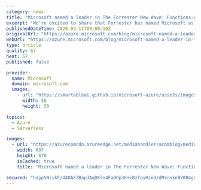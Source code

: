 ```yaml
---
category: news
title: "Microsoft named a leader in The Forrester New Wave: Functions-as-a-Service Platforms"
excerpt: "We’re excited to share that Forrester has named Microsoft as a leader in the inaugural report, The Forrester New Wave™: Function-As-A-Service Platforms, Q1 2020 based on their evaluation of Azure Functions and integrated development tooling. We believe Forrester’s findings reflect the strong momentum"
publishedDateTime: 2020-03-11T09:00:16Z
originalUrl: "https://azure.microsoft.com/blog/microsoft-named-a-leader-in-the-forrester-new-wave-functions-as-a-service-platforms/"
webUrl: "https://azure.microsoft.com/blog/microsoft-named-a-leader-in-the-forrester-new-wave-functions-as-a-service-platforms/"
type: article
quality: 67
heat: 67
published: false

provider:
  name: Microsoft
  domain: microsoft.com
  images:
    - url: "https://smartableai.github.io/microsoft-azure/assets/images/organizations/microsoft.com-50x50.jpg"
      width: 50
      height: 50

topics:
  - Azure
  - Serverless

images:
  - url: "https://azurecomcdn.azureedge.net/mediahandler/acomblog/media/Default/blog/1b803064-57ed-4b9f-8899-07ff770c6176.png"
    width: 607
    height: 670
    isCached: true
    title: "Microsoft named a leader in The Forrester New Wave: Functions-as-a-Service Platforms"

secured: "hdppSNsikF/44OAFZBapJAqDKln4Fa0Op3K+iBzToyHied/dMrosknBYKB4gyxrUu635Cx8YACDVYMAiYMjFzf6yZsqxV+gzT9FGRFtsTsU85uSlEywYeCBf6Qrvojvo2sehVTYssFCV2WCPyjRR/w5OzWq/h+5ZCy5gS73wzfkYP5M1eKclgzAXApWLYvIwhYL1L8nLYFGV4iBaa/ibtt3vC8HgKZay0XRKjKnBG+ISR1ZYEh+JJOttnBkTZz9gd4O1I9RkPYtKphoBbozNPDBZ9eyWH/0sps6i/hQ4NuiB2ed0OBGUYZVc8Tv9LtwykkvF6EfLysTp3ODxl+8rg5wfUPcNLFdgYysFyrqAMt4=;wjHm78wEd3oV8Oa/fQ//xA=="
---
```



